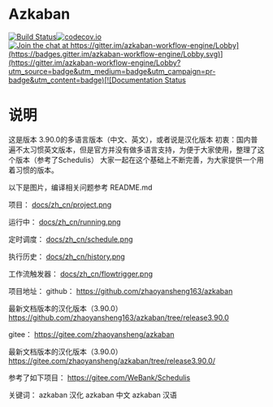 # Azkaban 

[![Build Status](http://img.shields.io/travis/azkaban/azkaban.svg?style=flat)](https://travis-ci.org/azkaban/azkaban)[![codecov.io](https://codecov.io/github/azkaban/azkaban/branch/master/graph/badge.svg)](https://codecov.io/github/azkaban/azkaban)[![Join the chat at https://gitter.im/azkaban-workflow-engine/Lobby](https://badges.gitter.im/azkaban-workflow-engine/Lobby.svg)](https://gitter.im/azkaban-workflow-engine/Lobby?utm_source=badge&utm_medium=badge&utm_campaign=pr-badge&utm_content=badge)[![Documentation Status](https://readthedocs.org/projects/azkaban/badge/?version=latest)](http://azkaban.readthedocs.org/en/latest/?badge=latest)

# 说明
这是版本 3.90.0的多语言版本（中文、英文），或者说是汉化版本
初衷：国内普遍不太习惯英文版本，但是官方并没有做多语言支持，为便于大家使用，整理了这个版本（参考了Schedulis）
大家一起在这个基础上不断完善，为大家提供一个用着习惯的版本。

以下是图片，编译相关问题参考 README.md

项目：
[docs/zh_cn/project.png](docs/zh_cn/project.png)

运行中：
[docs/zh_cn/running.png](docs/zh_cn/running.png)

定时调度：
[docs/zh_cn/schedule.png](docs/zh_cn/schedule.png)

执行历史：
[docs/zh_cn/history.png](docs/zh_cn/history.png)

工作流触发器：
[docs/zh_cn/flowtrigger.png](docs/zh_cn/flowtrigger.png)

项目地址：
github：
https://github.com/zhaoyansheng163/azkaban

最新文档版本的汉化版本（3.90.0）
https://github.com/zhaoyansheng163/azkaban/tree/release3.90.0


gitee：
https://gitee.com/zhaoyansheng/azkaban

最新文档版本的汉化版本（3.90.0）
https://gitee.com/zhaoyansheng/azkaban/tree/release3.90.0/


参考了如下项目：
https://gitee.com/WeBank/Schedulis

关键词：
azkaban 汉化
azkaban 中文
azkaban 汉语